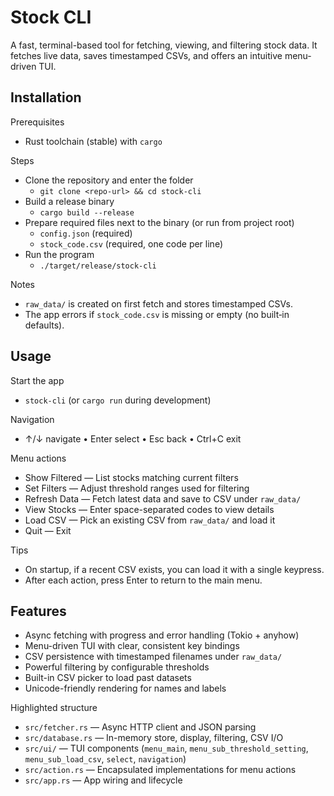 # Stock CLI

A fast, terminal-based tool for fetching, viewing, and filtering stock data. It fetches live data, saves timestamped CSVs, and offers an intuitive menu-driven TUI.

## Installation

Prerequisites
- Rust toolchain (stable) with `cargo`

Steps
- Clone the repository and enter the folder
  - `git clone <repo-url> && cd stock-cli`
- Build a release binary
  - `cargo build --release`
- Prepare required files next to the binary (or run from project root)
  - `config.json` (required)
  - `stock_code.csv` (required, one code per line)
- Run the program
  - `./target/release/stock-cli`

Notes
- `raw_data/` is created on first fetch and stores timestamped CSVs.
- The app errors if `stock_code.csv` is missing or empty (no built‑in defaults).

## Usage

Start the app
- `stock-cli` (or `cargo run` during development)

Navigation
- ↑/↓ navigate • Enter select • Esc back • Ctrl+C exit

Menu actions
- Show Filtered — List stocks matching current filters
- Set Filters — Adjust threshold ranges used for filtering
- Refresh Data — Fetch latest data and save to CSV under `raw_data/`
- View Stocks — Enter space-separated codes to view details
- Load CSV — Pick an existing CSV from `raw_data/` and load it
- Quit — Exit

Tips
- On startup, if a recent CSV exists, you can load it with a single keypress.
- After each action, press Enter to return to the main menu.

## Features

- Async fetching with progress and error handling (Tokio + anyhow)
- Menu-driven TUI with clear, consistent key bindings
- CSV persistence with timestamped filenames under `raw_data/`
- Powerful filtering by configurable thresholds
- Built-in CSV picker to load past datasets
- Unicode-friendly rendering for names and labels

Highlighted structure
- `src/fetcher.rs` — Async HTTP client and JSON parsing
- `src/database.rs` — In-memory store, display, filtering, CSV I/O
- `src/ui/` — TUI components (`menu_main`, `menu_sub_threshold_setting`, `menu_sub_load_csv`, `select`, `navigation`)
- `src/action.rs` — Encapsulated implementations for menu actions
- `src/app.rs` — App wiring and lifecycle
